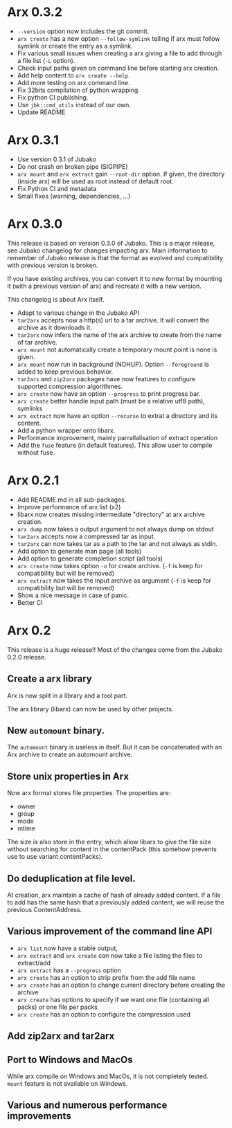 # Arx 0.3.2

- `--version` option now includes the git commit.
- `arx create` has a new option `--follow-symlink` telling if arx must follow symlink or
  create the entry as a symlink.
- Fix various small issues when creating a arx giving a file to add through a file list (`-L` option).
- Check input paths given on command line before starting arx creation.
- Add help content to `arx create --help`.
- Add more testing on arx command line.
- Fix 32bits compilation of python wrapping.
- Fix python CI publishing.
- Use `jbk::cmd_utils` instead of our own.
- Update README

# Arx 0.3.1

- Use version 0.3.1 of Jubako
- Do not crash on broken pipe (SIGPIPE)
- `arx mount` and `arx extract` gain `--root-dir` option. If given, the directory (inside arx) will
  be used as root instead of default root.
- Fix Python CI and metadata
- Small fixes (warning, dependencies, ...)

# Arx 0.3.0

This release is based on version 0.3.0 of Jubako.
This is a major release, see Jubako changelog for changes impacting arx.
Main information to remember of Jubako release is that the format as evolved and compatibility
with previous version is broken.

If you have existing archives, you can convert it to new format by mounting it (with a previous version of arx)
and recreate it with a new version.


This changelog is about Arx itself.

- Adapt to various change in the Jubako API
- `tar2arx` accepts now a http(s) url to a tar archive. It will convert the archive as it
  downloads it.
- `tar2arx` now infers the name of the arx archive to create from the name of tar archive.
- `arx mount` not automatically create a temporary mount point is none is given.
- `arx mount` now run in background (NOHUP). Option `--foreground` is added to keep previous behavior.
- `tar2arx` and `zip2arx` packages have now features to configure supported compression algorithmes.
- `arx create` now have an option `--progress` to print progress bar.
- `arx create` better handle input path (must be a relative utf8 path), symlinks
- `arx extract` now have an option `--recurse` to extrat a directory and its content.
- Add a python wrapper onto libarx.
- Performance improvement, mainly parrallalisation of extract operation
- Add the `fuse` feature (in default features). This allow user to compile without fuse.

# Arx 0.2.1

- Add README.md in all sub-packages.
- Improve performance of arx list (x2)
- libarx now creates missing intermediate "directory" at arx archive creation.
- `arx dump` now takes a output argument to not always dump on stdout
- `tar2arx` accepts now a compressed tar as input.
- `tar2arx` can now takes tar as a path to the tar and not always as stdin.
- Add option to generate man page (all tools)
- Add option to generate completion script (all tools)
- `arx create` now takes option `-o` for create archive. (`-f` is keep for compatibility but will be removed)
- `arx extract` now takes the input archive as argument (`-f` is keep for compatibility but will be removed)
- Show a nice message in case of panic.
- Better CI

# Arx 0.2

This release is a huge release!!
Most of the changes come from the Jubako 0.2.0 release.

## Create a arx library

Arx is now split in a library and a tool part.

The arx library (libarx) can now be used by other projects.

## New `automount` binary.

The `automount` binary is useless in itself. But it can be concatenated with an Arx archive to
create an automount archive.


## Store unix properties in Arx

Now arx format stores file properties. The properties are:

- owner
- group
- mode
- mtime

The size is also store in the entry, which allow libarx to give the file size without searching
for content in the contentPack (this somehow prevents use to use variant contentPacks).

## Do deduplication at file level.

At creation, arx maintain a cache of hash of already added content.
If a file to add has the same hash that a previously added content, we will reuse the previous ContentAddress.

## Various improvement of the command line API

- `arx list` now have a stable output,
- `arx extract` and `arx create` can now take a file listing the files to extract/add
- `arx extract` has a `--progress` option
- `arx create` has an option to strip prefix from the add file name
- `arx create` has an option to change current directory before creating the archive
- `arx create` has options to specify if we want one file (containing all packs) or one file per packs
- `arx create` has an option to configure the compression used

## Add zip2arx and tar2arx

## Port to Windows and MacOs

While arx compile on Windows and MacOs, it is not completely tested.
`mount` feature is not available on Windows.

## Various and numerous performance improvements
